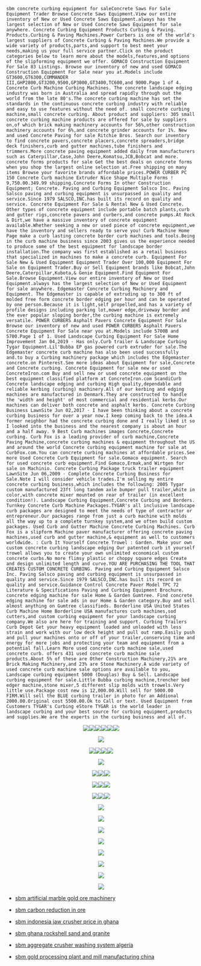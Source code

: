 
```
sbm concrete curbing equipment for saleConcrete Saws For Sale Equipment Trader Browse Concrete Saws Equipment.View our entire inventory of New or Used Concrete Saws Equipment.always has the largest selection of New or Used Concrete Saws Equipment for sale anywhere. Concrete Curbing Equipment Products Curbing & Paving. Products.Curbing & Paving Machines.Power Curbers is one of the world's largest suppliers of Concrete Curbing & Paving Machines.We provide a wide variety of products,parts,and support to best meet your needs,making us your full service partner.Click on the product categories below to learn more about the models,features,and options of the slipforming equipment we offer. GOMACO Construction Equipment For Sale 83 Listings. Browse our inventory of new and used GOMACO Construction Equipment For Sale near you at.Models include GT3600,GT6300,COMMANDER III,GHP2800,GT3200,9500,GP3000,GT3400,TC600,and 9000.Page 1 of 4. Concrete Curb Machine Curbing Machines. The concrete landscape edging industry was born in Australia and spread rapidly through out the world from the late 80's.The concrete curbing machine has set the standards in the continuous concrete curbing industry with reliable and easy to use features without the need of. small concrete curbing machine,small concrete curbing. About product and suppliers: 305 small concrete curbing machine products are offered for sale by suppliers on,of which brick making machinery accounts for 56%,other construction machinery accounts for 6%,and concrete grinder accounts for 1%. New and used Concrete Paving for sale Ritchie Bros. Search our inventory to find concrete pavers,concrete placers,concrete spreaders,bridge deck finishers,curb and gutter machines,tube finishers and trimmers.More concrete paving equipment added daily from manufacturers such as Caterpillar,Case,John Deere,Komatsu,JCB,Bobcat and more. concrete forms products for sale Get the best deals on concrete forms when you shop the largest online selection at.Free shipping on many items Browse your favorite brands affordable prices.POWER CURBER PC 150 Concrete Curb machine Extruder Nice Shape Multiple Forms ! 9,750.00.349.99 shipping.Concrete Forms In other Construction Equipment; Concrete. Paving and Curbing Equipment Salsco Inc. Paving Salsco paving and curbing equipment is unsurpassed in quality and service.Since 1979 SALSCO,INC.has built its record on quality and service. Concrete Equipment For Sale & Rental New & Used Concrete. Other types of concrete equipment include portable batch plants,curb and gutter rigs,concrete pavers and curbers,and concrete pumps.At Rock & Dirt,we have a massive inventory of concrete equipment available.Whether seeking a new or used piece of concrete equipment,we have the inventory and sellers ready to serve you! Curb Machine Home Page make a curb lasting concrete border curb machines and tools.Being in the curb machine business since 2003 gives us the experience needed to produce some of the best equipment for landscape border installation.The company was first established as a retail business that specialized in machines to make a concrete curb. Equipment For Sale New & Used Equipment Equipment Trader Over 100,000 Equipment For Sale on Equipment Trader.Buy or Sell Equipment brands like Bobcat,John Deere,Caterpillar,Kubota,& Genie Equipment.Find Equipment For Sale.Browse Equipment.View our entire inventory of New or Used Equipment.always has the largest selection of New or Used Equipment for sale anywhere. Edgemaster Concrete Curbing Machinery and Equipment. The Edgemaster is capable of extruding up to 300 ft of molded free form concrete border edging per hour and can be operated by one person.Because it is light,self propelled,and has a variety of profile designs including parking lot,mower edge,driveway border and the ever popular sloping border,the curbing machine is extremely versatile. POWER CURBERS Asphalt Pavers Concrete Equipment For Sale Browse our inventory of new and used POWER CURBERS Asphalt Pavers Concrete Equipment For Sale near you at.Models include 5700B and 5700.Page 1 of 1. Used Landscape Curbing Equipment For Sale Home Improvement Jan 04,2019 · Has only.Curb trailer & Landscape Curbing Tygar Equipment.Lil'Bubba EP gas powered curb extruder for sale.The Edgemaster concrete curb machine has also been used successfully and.to buy a Curbing machinery package which includes the Edgemaster concrete.on Pinterest.See more ideas about Equipment for sale,Concrete and Concrete curbing. Concrete Equipment for sale new or used ConcreteIron.com Buy and sell new or used concrete equipment on the best equipment classified platform at ConcreteIron.com ScandiCurb Concrete landscape edging and curbing High quality,dependable and reliable kerbing (curbing) machinery.All of our kerbing and edging machines are manufactured in Denmark.They are constructed to handle the 'width and height' of most commercial and residential kerbs.Our machines can deliver both concrete and asphalt kerbs. Concrete Curbing Business LawnSite Jun 02,2017 · I have been thinking about a concrete curbing business for over a year now.I keep coming back to the idea.A former neighbor had the concrete curbing done and I really liked it so I looked into the business and the nearest company is about an hour and a half away. 9 Best Curb machines images Concrete,Concrete curbing. Curb Fox is a leading provider of curb machine,Concrete Paving Machine,concrete curbing machines & equipment throughout the US and around the world Concrete curbing equipment machine for sale at CurbFox.com.You can concrete curbing machines at affordable prices.See more Used Concrete Curb Equipment for sale.Gomaco equipment. Search for used concrete curb equipment.Find Gomaco,Ermak,and Wirtgen for sale on Machinio. Concrete Curbing Package truck trailer equipment LawnSite Jun 06,2009 · Complete Concrete Curbing Business for Sale.Note I will consider vehicle trades.I'm selling my entire concrete curbing business,which includes the following: 2005 Tygar custom manufactured 23ft long tandem axle bumper pull trailer,white in color,with concrete mixer mounted on rear of trailer (in excellent condition!). Landscape Curbing Equipment,Concrete Curbing and Borders. Turnkey Concrete Curb Machine Packages.TYGAR's all inclusive landscape curb packages are designed to meet the needs of type of contractor or entrepreneur.Our packages range from just a curb machine with molds all the way up to a complete turnkey system,and we often build custom packages. Used Curb and Gutter Machine Concrete Curbing Machines. Curb Fox is a slipform Machine paver manufacturer offering concrete paving machines,used curb and gutter machine,& equipment as well to customers worldwide. : Curb It Yourself Concrete Trowel : Garden. Make your own custom concrete curbing landscape edging Our patented curb it yourself trowel allows you to create your own unlimited economical custom concrete curbs.No more flimsy plastic or choppy square edges Create and design unlimited length and curve.YOU ARE PURCHASING THE TOOL THAT CREATES CUSTOM CONCRETE CURBING. Paving and Curbing Equipment Salsco Inc. Paving Salsco paving and curbing equipment is unsurpassed in quality and service.Since 1979 SALSCO,INC.has built its record on quality and service.Guidance Control Concrete Paver Model TPC 72 Literature & Specifications Paving and Curbing Equipment Brochure. concrete edging machine for sale Home & Garden Gumtree. Find concrete edging machine for sale ads in our Home & Garden category.Buy and sell almost anything on Gumtree classifieds. Borderline USA United States Curb Machine Home Borderline USA manufactures curb machines,sod cutters,and custom curbing equipment for your landscape curbing company.We also are here for training and support. Curbing Trailers Curb Depot Get your heavy equipment loaded and unloaded with less strain and work with our low deck height and pull out ramp.Easily push and pull your machines onto or off of your trailer,conserving time and energy for more jobs and protecting your team and equipment from a potential fall.Learn More used concrete curb machine sale,used concrete curb. offers 431 used concrete curb machine sale products.About 5% of these are Other Construction Machinery,21% are Brick Making Machinery,and 23% are Stone Machinery.A wide variety of used concrete curb machine sale options are available to you, Landscape curbing equipment 5000 (Douglas) Buy & Sell. Landscape curbing equipment for sale.Little Bubba curbing machine,trencher bed edger machine,stone mixer,5 different slip molds with trowels.Very little use.Package cost new is 12,000.00.Will sell for 5000.00 FIRM.Will sell the BLUE curbing trailer in photo for an Addional 2000.00.Original cost 5500.00.Ok to Call or text. Used Equipment from Customers TYGAR's Curbing eStore TYGAR is the world leader in landscape curbing and your best source for curbing equipment,products and supplies.We are the experts in the curbing business and all of. 
```

<div align="center">
  
<a rel="nofollow" href="https://m.shibang-china.com?f=github&k=sbm+concrete+curbing+equipment+for+sale"><img src="https://static.shibang-china.com/en/l.png"></a><img src="https://static.shibang-china.com/en/hw.png"><a rel="nofollow" href="https://m.shibang-china.com/product/?f=github&k=sbm+concrete+curbing+equipment+for+sale"><img src="https://static.shibang-china.com/en/p.png"></a><a rel="nofollow" href="https://m.shibang-china.com/cases/?f=github&k=sbm+concrete+curbing+equipment+for+sale"><img src="https://static.shibang-china.com/en/c.png"></a><a rel="nofollow" href="https://m.shibang-china.com/news/?f=github&k=sbm+concrete+curbing+equipment+for+sale"><img src="https://static.shibang-china.com/en/n.png"></a><a rel="nofollow" href="https://m.shibang-china.com?f=github&k=sbm+concrete+curbing+equipment+for+sale"><img src="https://static.shibang-china.com/en/m.png"></a>

<a rel="nofollow" href="https://m.shibang-china.com/product/?f=github&k=sbm+concrete+curbing+equipment+for+sale"><img src="https://static.shibang-china.com/en/b.jpg"></a>
  
<a rel="nofollow" href="https://m.shibang-china.com/solution-aggregate.html?f=github&k=sbm+concrete+curbing+equipment+for+sale"><img src="https://static.shibang-china.com/en/a.jpg"></a><a rel="nofollow" href="https://m.shibang-china.com/solution-mine.html?f=github&k=sbm+concrete+curbing+equipment+for+sale"><img src="https://static.shibang-china.com/en/m.jpg"></a><a rel="nofollow" href="https://m.shibang-china.com/solution-mill.html?f=github&k=sbm+concrete+curbing+equipment+for+sale"><img src="https://static.shibang-china.com/en/g.jpg"></a><a rel="nofollow" href="https://m.shibang-china.com/solution-epc.html?f=github&k=sbm+concrete+curbing+equipment+for+sale"><img src="https://static.shibang-china.com/en/e.jpg"></a>

<a rel="nofollow" href="https://m.shibang-china.com/product/?f=github&k=sbm+concrete+curbing+equipment+for+sale"><img src="https://static.shibang-china.com/en/a-p.png"></a>

<a rel="nofollow" href="https://m.shibang-china.com/product/crusher/c6x.html?f=github&k=sbm+concrete+curbing+equipment+for+sale"><img src="https://static.shibang-china.com/en/j.jpg"></a><a rel="nofollow" href="https://m.shibang-china.com/product/crusher/ci5x.html?f=github&k=sbm+concrete+curbing+equipment+for+sale"><img src="https://static.shibang-china.com/en/i.jpg"></a><a rel="nofollow" href="https://m.shibang-china.com/product/crusher/hst.html?f=github&k=sbm+concrete+curbing+equipment+for+sale"><img src="https://static.shibang-china.com/en/c.jpg"></a>

<a rel="nofollow" href="https://m.shibang-china.com/product/mill/mtw.html?f=github&k=sbm+concrete+curbing+equipment+for+sale"><img src="https://static.shibang-china.com/en/mtw.jpg"></a><a rel="nofollow" href="https://m.shibang-china.com/product/mill/scm.html?f=github&k=sbm+concrete+curbing+equipment+for+sale"><img src="https://static.shibang-china.com/en/scm.jpg"></a><a rel="nofollow" href="https://m.shibang-china.com/product/mill/lm.html?f=github&k=sbm+concrete+curbing+equipment+for+sale"><img src="https://static.shibang-china.com/en/lm.jpg"></a>

<a rel="nofollow" href="https://m.shibang-china.com/product/sand/vsi6x.html?f=github&k=sbm+concrete+curbing+equipment+for+sale"><img src="https://static.shibang-china.com/en/6x.jpg"></a><a rel="nofollow" href="https://m.shibang-china.com/product/sand/vu.html?f=github&k=sbm+concrete+curbing+equipment+for+sale"><img src="https://static.shibang-china.com/en/vu.jpg"></a><a rel="nofollow" href="https://m.shibang-china.com/product/mobile/klun.html?f=github&k=sbm+concrete+curbing+equipment+for+sale"><img src="https://static.shibang-china.com/en/k.jpg"></a>

<a rel="nofollow" href="https://m.shibang-china.com/cases/?f=github&k=sbm+concrete+curbing+equipment+for+sale"><img src="https://static.shibang-china.com/en/case.png"></a>

<a rel="nofollow" href="https://m.shibang-china.com/cases/aggregate/202.html?f=github&k=sbm+concrete+curbing+equipment+for+sale"><img src="https://static.shibang-china.com/en/c-1.jpg"></a>

<a rel="nofollow" href="https://m.shibang-china.com/cases/aggregate/203.html?f=github&k=sbm+concrete+curbing+equipment+for+sale"><img src="https://static.shibang-china.com/en/c-2.jpg"></a>

<a rel="nofollow" href="https://m.shibang-china.com/cases/mill/123.html?f=github&k=sbm+concrete+curbing+equipment+for+sale"><img src="https://static.shibang-china.com/en/c-3.jpg"></a>

<a rel="nofollow" href="https://m.shibang-china.com/contact_us.html?f=github&k=sbm+concrete+curbing+equipment+for+sale"><img src="https://static.shibang-china.com/en/contact.png"></a>

<a rel="nofollow" href="https://swt.shibang-china.com/?f=github&k=sbm+concrete+curbing+equipment+for+sale"><img src="https://static.shibang-china.com/en/chat.png"></a>

<a rel="nofollow" href="https://whatsapp.shibangsoft.com/WhatsApp.php?f=github&k=sbm+concrete+curbing+equipment+for+sale"><img src="https://static.shibang-china.com/en/whatsapp.png"></a>

<a rel="nofollow" href="https://m.shibang-china.com/?f=github&k=sbm+concrete+curbing+equipment+for+sale"><img src="https://static.shibang-china.com/en/website.png"></a>

</div>


* [sbm artificial marble gold ore machinery](sbm%20artificial%20marble%20gold%20ore%20machinery.md)

* [sbm carbon reduction in ore](sbm%20carbon%20reduction%20in%20ore.md)

* [sbm indonesia jaw crusher price in ghana](sbm%20indonesia%20jaw%20crusher%20price%20in%20ghana.md)

* [sbm ghana rockshell sand and granite](sbm%20ghana%20rockshell%20sand%20and%20granite.md)

* [sbm aggregate crusher washing system algeria](sbm%20aggregate%20crusher%20washing%20system%20algeria.md)

* [sbm gold processing plant and mill manufacturing china](sbm%20gold%20processing%20plant%20and%20mill%20manufacturing%20china.md)